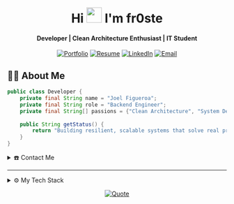 <div align="center">
  <h1 align="center">Hi <img src="https://media.giphy.com/media/hvRJCLFzcasrR4ia7z/giphy.gif" width="35"> I'm fr0ste</h1>
<h4 align="center">Developer | Clean Architecture Enthusiast | IT Student</h4>
  
  [![Portfolio](https://img.shields.io/badge/Portfolio-555555?style=for-the-badge&logo=github&logoColor=white)](https://fr0ste.github.io/)
  [![Resume](https://img.shields.io/badge/Resume-4285F4?style=for-the-badge&logo=google-drive&logoColor=white)](https://fr0ste.github.io/resume.pdf)
  [![LinkedIn](https://img.shields.io/badge/LinkedIn-0077B5?style=for-the-badge&logo=linkedin&logoColor=white)](https://www.linkedin.com/in/froste-dev)
  [![Email](https://img.shields.io/badge/Email-EA4335?style=for-the-badge&logo=gmail&logoColor=white)](mailto:figueroamartinezjoelfrancisco@gmail.com)
</div>

## 👨‍💻 About Me

```java
public class Developer {
    private final String name = "Joel Figueroa";
    private final String role = "Backend Engineer";
    private final String[] passions = {"Clean Architecture", "System Design", "DevOps", "Performance Optimization"};
    
    public String getStatus() {
        return "Building resilient, scalable systems that solve real problems";
    }
}
```

<details>
  <summary>☎️ Contact Me</summary>
<div>
  <samp>
    <h3 align="center">Let's Connect</h3>
    <p align="center">
      <a href="https://www.linkedin.com/in/froste-dev" target="blank">
        <img src="https://img.shields.io/badge/linkedin-%230077B5.svg?style=for-the-badge&logo=linkedin&logoColor=white" height="30"/>
      </a>
      <a href="mailto:figueroamartinezjoelfrancisco@gmail.com" target="blank">
        <img src="https://img.shields.io/badge/gmail-EA4335.svg?style=for-the-badge&logo=gmail&logoColor=white" height="30"/>
      </a>
    </p>
  </samp>
</div>
</details>

---

<details>
  <summary>⚙️ My Tech Stack</summary>
<div>
  <samp>

## 🛠️ Technical Skills

### Languages & Frameworks
<p align="left">
  <img src="https://img.shields.io/badge/Java-ED8B00?style=flat-square&logo=openjdk&logoColor=white" height="25"/>
  <img src="https://img.shields.io/badge/Kotlin-7F52FF?style=flat-square&logo=kotlin&logoColor=white" height="25"/>
  <img src="https://img.shields.io/badge/PHP-777BB4?style=flat-square&logo=php&logoColor=white" height="25"/>
  <img src="https://img.shields.io/badge/Spring_Boot-6DB33F?style=flat-square&logo=spring-boot&logoColor=white" height="25"/>
  <img src="https://img.shields.io/badge/Laravel-FF2D20?style=flat-square&logo=laravel&logoColor=white" height="25"/>
  <img src="https://img.shields.io/badge/Grails-8DC63F?style=flat-square&logo=grails&logoColor=white" height="25"/>
</p>

### Frontend Technologies
<p align="left">
  <img src="https://img.shields.io/badge/HTML5-E34F26?style=flat-square&logo=html5&logoColor=white" height="25"/>
  <img src="https://img.shields.io/badge/CSS3-1572B6?style=flat-square&logo=css3&logoColor=white" height="25"/>
  <img src="https://img.shields.io/badge/JavaScript-F7DF1E?style=flat-square&logo=javascript&logoColor=black" height="25"/>
  <img src="https://img.shields.io/badge/Angular-DD0031?style=flat-square&logo=angular&logoColor=white" height="25"/>
</p>

### Database & ORM
<p align="left">
  <img src="https://img.shields.io/badge/MySQL-4479A1?style=flat-square&logo=mysql&logoColor=white" height="25"/>
  <img src="https://img.shields.io/badge/PostgreSQL-316192?style=flat-square&logo=postgresql&logoColor=white" height="25"/>
  <img src="https://img.shields.io/badge/MariaDB-003545?style=flat-square&logo=mariadb&logoColor=white" height="25"/>
  <img src="https://img.shields.io/badge/Hibernate-59666C?style=flat-square&logo=hibernate&logoColor=white" height="25"/>
</p>

### DevOps & Cloud
<p align="left">
  <img src="https://img.shields.io/badge/Docker-2496ED?style=flat-square&logo=docker&logoColor=white" height="25"/>
  <img src="https://img.shields.io/badge/Git-F05032?style=flat-square&logo=git&logoColor=white" height="25"/>
  <img src="https://img.shields.io/badge/CI/CD-2088FF?style=flat-square&logo=github-actions&logoColor=white" height="25"/>
  <img src="https://img.shields.io/badge/Linux-FCC624?style=flat-square&logo=linux&logoColor=black" height="25"/>
</p>

### Security
<p align="left">
  <img src="https://img.shields.io/badge/Keycloak-352A44?style=flat-square&logo=keycloak&logoColor=white" height="25"/>
  <img src="https://img.shields.io/badge/JWT-000000?style=flat-square&logo=json-web-tokens&logoColor=white" height="25"/>
  <img src="https://img.shields.io/badge/OAuth2-EB5424?style=flat-square&logo=auth0&logoColor=white" height="25"/>
</p>

### 🧠 I’ve Worked With

- Microservices with secure REST APIs
- On-premise deployments with Docker Swarm
- Clean architecture & layered design in fullstack apps
- Jira automation and agile workflows
- Batch data processing (Excel → DB)

  </samp>
</div>
</details>

<p align = "center">
	<a href="https://github.com/piyushsuthar/github-readme-quotes"> <img alt = "Quote" src="https://quotes-github-readme.vercel.app/api?type=horizontal&theme=tokyonight&animation=grow_out_in&quoteCategory=programming">
</p>
